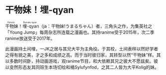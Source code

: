 # 干物妹！埋-qyan

<ruby><rb>干物妹！埋-qyan</rb><rt>Himoto Rumalu-qyan</rt></ruby>（ja：<span lang="ja">干物妹!うまるちゃん</span>）者，三角头之作，为集英社之「Young Jump」每周杂志所连载之漫画也。其持ranime受于2015年，次二季ranime放送受于2017年。

此漫画持土间埋，一JK之居与其兄大平为主角役。于其校，土间表样以然好学者之得有貌之美，才之多和成绩之高。而于当时彼归家，其转型以然“干物妹”样。其以多数时间卧，持动画游戏，观ranime节目，和大依赖其兄之彼大不愿兹矣。彼以变然形态友其同班生本场切绘和橘Sylufynfod，之其二人皆为大平Kolig的妹。